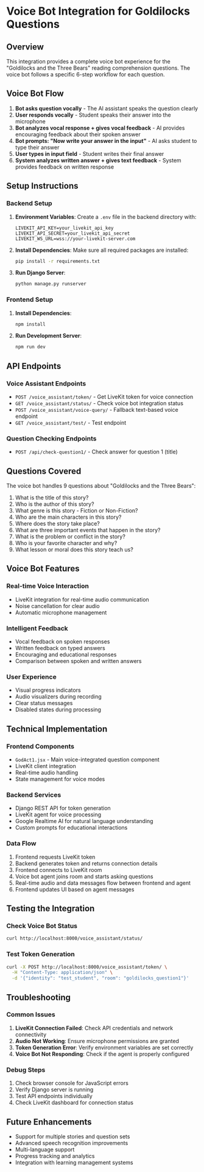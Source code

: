 # Voice Bot Integration for Goldilocks Questions

## Overview
This integration provides a complete voice bot experience for the "Goldilocks and the Three Bears" reading comprehension questions. The voice bot follows a specific 6-step workflow for each question.

## Voice Bot Flow
1. **Bot asks question vocally** - The AI assistant speaks the question clearly
2. **User responds vocally** - Student speaks their answer into the microphone
3. **Bot analyzes vocal response + gives vocal feedback** - AI provides encouraging feedback about their spoken answer
4. **Bot prompts: "Now write your answer in the input"** - AI asks student to type their answer
5. **User types in input field** - Student writes their final answer
6. **System analyzes written answer + gives text feedback** - System provides feedback on written response

## Setup Instructions

### Backend Setup
1. **Environment Variables**: Create a `.env` file in the backend directory with:
   ```
   LIVEKIT_API_KEY=your_livekit_api_key
   LIVEKIT_API_SECRET=your_livekit_api_secret
   LIVEKIT_WS_URL=wss://your-livekit-server.com
   ```

2. **Install Dependencies**: Make sure all required packages are installed:
   ```bash
   pip install -r requirements.txt
   ```

3. **Run Django Server**:
   ```bash
   python manage.py runserver
   ```

### Frontend Setup
1. **Install Dependencies**:
   ```bash
   npm install
   ```

2. **Run Development Server**:
   ```bash
   npm run dev
   ```

## API Endpoints

### Voice Assistant Endpoints
- `POST /voice_assistant/token/` - Get LiveKit token for voice connection
- `GET /voice_assistant/status/` - Check voice bot integration status
- `POST /voice_assistant/voice-query/` - Fallback text-based voice endpoint
- `GET /voice_assistant/test/` - Test endpoint

### Question Checking Endpoints
- `POST /api/check-question1/` - Check answer for question 1 (title)

## Questions Covered
The voice bot handles 9 questions about "Goldilocks and the Three Bears":

1. What is the title of this story?
2. Who is the author of this story?
3. What genre is this story - Fiction or Non-Fiction?
4. Who are the main characters in this story?
5. Where does the story take place?
6. What are three important events that happen in the story?
7. What is the problem or conflict in the story?
8. Who is your favorite character and why?
9. What lesson or moral does this story teach us?

## Voice Bot Features

### Real-time Voice Interaction
- LiveKit integration for real-time audio communication
- Noise cancellation for clear audio
- Automatic microphone management

### Intelligent Feedback
- Vocal feedback on spoken responses
- Written feedback on typed answers
- Encouraging and educational responses
- Comparison between spoken and written answers

### User Experience
- Visual progress indicators
- Audio visualizers during recording
- Clear status messages
- Disabled states during processing

## Technical Implementation

### Frontend Components
- `GodAct1.jsx` - Main voice-integrated question component
- LiveKit client integration
- Real-time audio handling
- State management for voice modes

### Backend Services
- Django REST API for token generation
- LiveKit agent for voice processing
- Google Realtime AI for natural language understanding
- Custom prompts for educational interactions

### Data Flow
1. Frontend requests LiveKit token
2. Backend generates token and returns connection details
3. Frontend connects to LiveKit room
4. Voice bot agent joins room and starts asking questions
5. Real-time audio and data messages flow between frontend and agent
6. Frontend updates UI based on agent messages

## Testing the Integration

### Check Voice Bot Status
```bash
curl http://localhost:8000/voice_assistant/status/
```

### Test Token Generation
```bash
curl -X POST http://localhost:8000/voice_assistant/token/ \
  -H "Content-Type: application/json" \
  -d '{"identity": "test_student", "room": "goldilocks_question1"}'
```

## Troubleshooting

### Common Issues
1. **LiveKit Connection Failed**: Check API credentials and network connectivity
2. **Audio Not Working**: Ensure microphone permissions are granted
3. **Token Generation Error**: Verify environment variables are set correctly
4. **Voice Bot Not Responding**: Check if the agent is properly configured

### Debug Steps
1. Check browser console for JavaScript errors
2. Verify Django server is running
3. Test API endpoints individually
4. Check LiveKit dashboard for connection status

## Future Enhancements
- Support for multiple stories and question sets
- Advanced speech recognition improvements
- Multi-language support
- Progress tracking and analytics
- Integration with learning management systems
